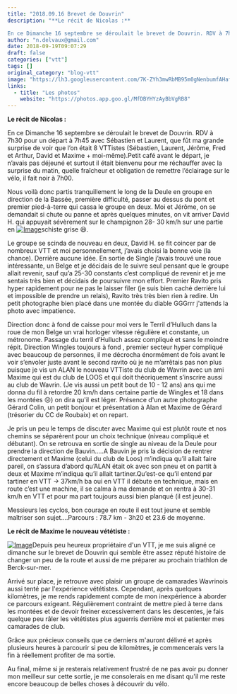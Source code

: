 ```yaml
---
title: "2018.09.16 Brevet de Douvrin"
description: "**Le récit de Nicolas :**

En ce Dimanche 16 septembre se déroulait le brevet de Douvrin. RDV à 7h30 pour un départ à 7h45 avec Sébastien et Laurent, que fût ma grande surprise de voir que l’on était 8 VTTistes (Sébastien, Laurent, Jérôme, Fred et Arthur, David et Maxime + moi-même).Petit café avant le départ, je n’avais pas déjeuné et surtout il était bienvenu pour me réchauffer avec la surprise du matin, quelle fraîcheur et obligation de remettre l’éclairage sur le vélo, il fait noir à 7h00."
author: "n.delvaux@gmail.com"
date: 2018-09-19T09:07:29
draft: false
categories: ["vtt"]
tags: []
original_category: "blog-vtt"
image: "https://lh3.googleusercontent.com/7K-ZYh3mwRbMB95m0gNenbumfAHaf3ewPLIa66dd0hw0YL6FflpvNK6Yr0W4e_e0pahnhXhUspybgaFgFwRuGcwHvYhc5aUR0uqt1ccm5d-p7yp2dzpq0GSDjflpfFQs_-bJqy5VV7VSs1-k0KkfYAdjvrxEzbsa-Vf2MmzeJqNAJojQd_8KsqdkFpFhOx8-ibhWeWbyPsPnd5mDD9fKKyWdcTsTB664nWITUGDsiEQNNpM9_SCr7l9a0dTNK5WRP718_-hWys6MXiZJU8KGWtvr95NmhVrzBlKgTmKMbmMD0JfkVS3td9y1pF9NN8mDtvz5rTTpaO-7o7iB-IkaVF-AsDTgAY-LGReDFbJ4_uWXlhRBHvBKsQ1pPPdRa-44A4ZyWWFMPJuL8xkjjq3jLkn5XZVuuO8Yfucs4kdxoYS5JkR1V8XUo9fIDjr2wNZnhEe-mOcvh5IivAcOwNx9PnVoKRDt2jZPWANdZ9NK1chc_XcT9GmXStjBquMfKX99J4d0MA03fXkSJ7_x_3RTR11zrGBxm8YNfVRbgDQlkgu8fK6Ldk-5O1LdHi87VvL3cdPtjtj_77GSRt1SQeLrVbaU5rDhhba-N0JksPjdxoaIisyV2T0AMDFKi-FX1Z_7=w400-h600-no"
links:
  - title: "Les photos"
    website: "https://photos.app.goo.gl/MfDBYHYzAyBbVgRB8"
---
```


**Le récit de Nicolas :**

En ce Dimanche 16 septembre se déroulait le brevet de Douvrin. RDV à 7h30 pour un départ à 7h45 avec Sébastien et Laurent, que fût ma grande surprise de voir que l’on était 8 VTTistes (Sébastien, Laurent, Jérôme, Fred et Arthur, David et Maxime + moi-même).Petit café avant le départ, je n’avais pas déjeuné et surtout il était bienvenu pour me réchauffer avec la surprise du matin, quelle fraîcheur et obligation de remettre l’éclairage sur le vélo, il fait noir à 7h00.

<!--more-->

Nous voilà donc partis tranquillement le long de la Deule en groupe en direction de la Bassée, première difficulté, passer au dessus du pont et premier pied-à-terre qui cassa le groupe en deux. Moi et Jérôme, on se demandait si chute ou panne et après quelques minutes, on vit arriver David H. qui appuyait sévèrement sur le champignon 28- 30 km/h sur une partie en [![Image](https://lh3.googleusercontent.com/UCFl5vm0eU8tG_OV-0w0P_d6o78GpxJ26U873hSN33UDMVPm_yBwh6ODbx5cJwbSN01PBj-AiJDy2g2pSZwC3xBNAMwyGxuGGgMzXc9IhM9ASBe1kndSmMe1jvM9tUwxV6LclCHNiz7tW4sacVlugsN3feBAXFcqoYB7zL3W05HjhuZ_JORdCqW7FG_k8NITAJeS9wSfdgRqQDb_AyV4nhNSyoFhF0BzfZAlcS9eF8rVyQneQxq8UpLmSOLzEu-sDCi0xS1ByOVR0gZy6hNXrnIGqCLMV_WWZeCX5V3ZDq6GgtVvDZXa-x-6zfxfRkR6dqu3FDG8k4fNFBLDVHKd0JbsVZmounEDL33gcK_U3XSigr4fi5pEqru6UYMmehCqqLm6iOQeFILHpAHp94vXgDPi1Hes9n4GtUmgTtta6doqXFyKlGOyEF5nhaTJYYfyEHoNZpjKBMee8VofHKhwulKsiv4fV5ryzdaliBUmm97BmbumscFaNnIZxFG9dRwL7VQNEEc0ZT8__M1KhmzM6HIXVjTwsk7EFr7e51RPIvoRd5aFZeJlzQvxywIcbtR-eBV4CAff3lVwpBOLC6O-PDi1R-iTthQBiWf4mkU6SHwco84essFUmWmRyk74xG-X=w621-h930-no)](https://lh3.googleusercontent.com/UCFl5vm0eU8tG_OV-0w0P_d6o78GpxJ26U873hSN33UDMVPm_yBwh6ODbx5cJwbSN01PBj-AiJDy2g2pSZwC3xBNAMwyGxuGGgMzXc9IhM9ASBe1kndSmMe1jvM9tUwxV6LclCHNiz7tW4sacVlugsN3feBAXFcqoYB7zL3W05HjhuZ_JORdCqW7FG_k8NITAJeS9wSfdgRqQDb_AyV4nhNSyoFhF0BzfZAlcS9eF8rVyQneQxq8UpLmSOLzEu-sDCi0xS1ByOVR0gZy6hNXrnIGqCLMV_WWZeCX5V3ZDq6GgtVvDZXa-x-6zfxfRkR6dqu3FDG8k4fNFBLDVHKd0JbsVZmounEDL33gcK_U3XSigr4fi5pEqru6UYMmehCqqLm6iOQeFILHpAHp94vXgDPi1Hes9n4GtUmgTtta6doqXFyKlGOyEF5nhaTJYYfyEHoNZpjKBMee8VofHKhwulKsiv4fV5ryzdaliBUmm97BmbumscFaNnIZxFG9dRwL7VQNEEc0ZT8__M1KhmzM6HIXVjTwsk7EFr7e51RPIvoRd5aFZeJlzQvxywIcbtR-eBV4CAff3lVwpBOLC6O-PDi1R-iTthQBiWf4mkU6SHwco84essFUmWmRyk74xG-X=w621-h930-no)schiste grise 😆.&nbsp;

Le groupe se scinda de nouveau en deux, David H. se fit coincer par de nombreux VTT et moi personnellement, j’avais choisi la bonne voie (la chance). Derrière aucune idée. En sortie de Single j’avais trouvé une roue intéressante, un Belge et je décidais de le suivre seul pensant que le groupe allait revenir, sauf qu’a 25-30 constants c’est compliqué de revenir et je me sentais très bien et décidais de poursuivre mon effort. Premier Ravito pris hyper rapidement pour ne pas le laisser filer (je suis bien caché derrière lui et impossible de prendre un relais), Ravito très très bien rien à redire. Un petit photographe bien placé dans une montée du diable GGGrrr j'attends la photo avec impatience.&nbsp;

Direction donc à fond de caisse pour moi vers le Terril d’Hulluch dans la roue de mon Belge un vrai horloger vitesse régulière et constante, un métronome. Passage du terril d’Hulluch assez compliqué et sans le moindre répit. Direction Wingles toujours à fond , premier secteur hyper compliqué avec beaucoup de personnes, il me décrocha énormément de fois avant le voir s’envoler juste avant le second ravito où je ne m’arrêtais pas non plus puisque je vis un ALAN le nouveau VTTiste du club de Wavrin avec un ami Maxime qui est du club de LOOS et qui doit théoriquement s’inscrire aussi au club de Wavrin. (Je vis aussi un petit bout de 10 - 12 ans) ans qui me donna du fil à retordre 20 km/h dans certaine partie de Wingles et 18 dans les montées 😣) on dira qu'il est léger. Présence d'un autre photographe Gérard Colin, un petit bonjour et présentation à Alan et Maxime de Gérard (trésorier du CC de Roubaix) et on repart.&nbsp;

Je pris un peu le temps de discuter avec Maxime qui est plutôt route et nos chemins se séparèrent pour un choix technique (niveau compliqué et débutant). On se retrouva en sortie de single au niveau de la Deule pour prendre la direction de Bauvin…..A Bauvin je pris la décision de rentrer directement et Maxime (celui du club de Loos) m’indiqua qu’il allait faire pareil, on s’assura d’abord qu’ALAN était ok avec son pneu et on partit à deux et Maxime m’indiqua qu’il allait tartiner.Qu’est-ce qu’il entend par tartiner en VTT -&gt; 37km/h ba oui en VTT il débute en technique, mais en route c’est une machine, il se calma à ma demande et on rentra à 30-31 km/h en VTT et pour ma part toujours aussi bien planqué (il est jeune).&nbsp;

Messieurs les cyclos, bon courage en route il est tout jeune et semble maîtriser son sujet….Parcours : 78.7 km - 3h20 et 23.6 de moyenne.&nbsp;

**Le récit de Maxime le nouveau vététiste :**

[![Image](https://lh3.googleusercontent.com/QPGxgmqGTEvrIzqUD0Bd_iXvq90pPcY02gDlC03jof5bUZ3nhnR7k_15_0uGlbH_IlsF4QHLLOkJYl2rEYcHQza8FiDelRQK6iaXHRmpxp46-Nkn6rUeD7b6xL3h6eVdHv5s__fnI5RHD9iw4dLlS_L8HzW6gEJryn5dUY6OrrhjqS8QyRymuEH0oy7Udxlx0lc9mJHwLv83wq2cL4Q_E0Fw7MXG37M96ctw1eqJrZJLrkqbfa9FzE191n4_n1SGEYYfF8mzVX4OYoMHidA7oqyQPuW0PU2ehl_bqAY7U8XWsKH5-qyCR0VBbiJhwaRWlefIbBRRvQJ457xuLQO4r-hrSDs7YH962kBBXqRI5aLF4Z8g3IGfrh8DDSnqBfKOrr2pMCWTtUP7LrL2qz9a4smzFEiNNF9drmqpBBMyMoL6WfoETY7hVrZVMLAOEvAi2I7zBS3bYnLgz9O8voaxoA5KkLnrMWcmxAL_zwjT9Uf7zLQ8Y3Wg0Cv9RWb0nTCD31gxSJOPxhULfDv9_tdUOnTQMmvHptFYTXZ5pQlcHLjFUhONhCDl2CQXrRZpJEF-QAJdQIL6IQynse_ZBrQg6z6Wk1MncjTiXT6ohDhi3W59UDuaoTIr7QS1oyY_XLov8Wc3edupDVBufwfr-6WKR9XvNoWVtr2psSw8lUm4aLeMSvhWqQ7OHFam7A=w1011-h674-no)](https://lh3.googleusercontent.com/QPGxgmqGTEvrIzqUD0Bd_iXvq90pPcY02gDlC03jof5bUZ3nhnR7k_15_0uGlbH_IlsF4QHLLOkJYl2rEYcHQza8FiDelRQK6iaXHRmpxp46-Nkn6rUeD7b6xL3h6eVdHv5s__fnI5RHD9iw4dLlS_L8HzW6gEJryn5dUY6OrrhjqS8QyRymuEH0oy7Udxlx0lc9mJHwLv83wq2cL4Q_E0Fw7MXG37M96ctw1eqJrZJLrkqbfa9FzE191n4_n1SGEYYfF8mzVX4OYoMHidA7oqyQPuW0PU2ehl_bqAY7U8XWsKH5-qyCR0VBbiJhwaRWlefIbBRRvQJ457xuLQO4r-hrSDs7YH962kBBXqRI5aLF4Z8g3IGfrh8DDSnqBfKOrr2pMCWTtUP7LrL2qz9a4smzFEiNNF9drmqpBBMyMoL6WfoETY7hVrZVMLAOEvAi2I7zBS3bYnLgz9O8voaxoA5KkLnrMWcmxAL_zwjT9Uf7zLQ8Y3Wg0Cv9RWb0nTCD31gxSJOPxhULfDv9_tdUOnTQMmvHptFYTXZ5pQlcHLjFUhONhCDl2CQXrRZpJEF-QAJdQIL6IQynse_ZBrQg6z6Wk1MncjTiXT6ohDhi3W59UDuaoTIr7QS1oyY_XLov8Wc3edupDVBufwfr-6WKR9XvNoWVtr2psSw8lUm4aLeMSvhWqQ7OHFam7A=w1011-h674-no)Depuis peu heureux propriétaire d'un VTT, je me suis aligné ce dimanche sur le brevet de Douvrin qui semble être assez réputé histoire de changer un peu de la route et aussi de me préparer au prochain triathlon de Berck-sur-mer.

Arrivé sur place, je retrouve avec plaisir un groupe de camarades Wavrinois aussi tenté par l'expérience vététistes. Cependant, après quelques kilomètres, je me rends rapidement compte de mon inexpérience à aborder ce parcours exigeant. Régulièrement contraint de mettre pied à terre dans les montées et de devoir freiner excessivement dans les descentes, je fais quelque peu râler les vététistes plus aguerris derrière moi et patienter mes camarades de club. &nbsp;

Grâce aux précieux conseils que ce derniers m'auront délivré et après plusieurs heures à parcourir si peu de kilomètres, je commencerais vers la fin à réellement profiter&nbsp;de ma sortie.&nbsp;

Au final, même si je resterais relativement frustré de ne pas avoir pu donner mon meilleur sur cette sortie, je me consolerais en me disant qu'il me reste encore beaucoup de belles choses à découvrir du vélo.

&nbsp;

&nbsp;

&nbsp;
